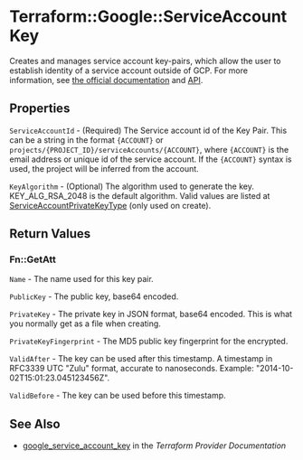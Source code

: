 # Terraform::Google::ServiceAccountKey

Creates and manages service account key-pairs, which allow the user to establish identity of a service account outside of GCP. For more information, see [the official documentation](https://cloud.google.com/iam/docs/creating-managing-service-account-keys) and [API](https://cloud.google.com/iam/reference/rest/v1/projects.serviceAccounts.keys).

## Properties

`ServiceAccountId` - (Required) The Service account id of the Key Pair. This can be a string in the format
`{ACCOUNT}` or `projects/{PROJECT_ID}/serviceAccounts/{ACCOUNT}`, where `{ACCOUNT}` is the email address or
unique id of the service account. If the `{ACCOUNT}` syntax is used, the project will be inferred from the account.

`KeyAlgorithm` - (Optional) The algorithm used to generate the key. KEY_ALG_RSA_2048 is the default algorithm.
Valid values are listed at
[ServiceAccountPrivateKeyType](https://cloud.google.com/iam/reference/rest/v1/projects.serviceAccounts.keys#ServiceAccountKeyAlgorithm)
(only used on create).


## Return Values

### Fn::GetAtt

`Name` - The name used for this key pair.

`PublicKey` - The public key, base64 encoded.

`PrivateKey` - The private key in JSON format, base64 encoded. This is what you normally get as a file when creating.

`PrivateKeyFingerprint` - The MD5 public key fingerprint for the encrypted.

`ValidAfter` - The key can be used after this timestamp. A timestamp in RFC3339 UTC "Zulu" format, accurate to nanoseconds. Example: "2014-10-02T15:01:23.045123456Z".

`ValidBefore` - The key can be used before this timestamp.

## See Also

* [google_service_account_key](https://www.terraform.io/docs/providers/google/r/service_account_key.html) in the _Terraform Provider Documentation_